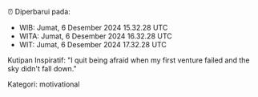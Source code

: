 ⏰ Diperbarui pada:
- WIB: Jumat, 6 Desember 2024 15.32.28 UTC
- WITA: Jumat, 6 Desember 2024 16.32.28 UTC
- WIT: Jumat, 6 Desember 2024 17.32.28 UTC

Kutipan Inspiratif:
"I quit being afraid when my first venture failed and the sky didn't fall down."


Kategori: motivational

